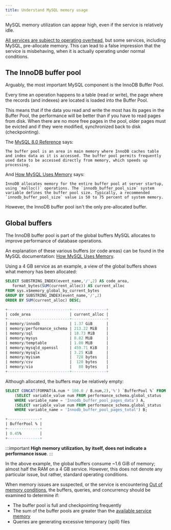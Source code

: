 ```yaml
---
title: Understand MySQL memory usage
---
```


MySQL memory utilization can appear high, even if the service is relatively idle.

[All services are subject to operating overhead](/docs/platform/concepts/service-memory-limits), but some services, including MySQL, pre-allocate memory.
This can lead to a false impression that the service is misbehaving,
when it is actually operating under normal conditions.

## The InnoDB buffer pool

Arguably, the most important MySQL component is the InnoDB Buffer Pool.

Every time an operation happens to a table (read or write), the page
where the records (and indexes) are located is loaded into the Buffer
Pool.

This means that if the data you read and write the most has its pages in
the Buffer Pool, the performance will be better than if you have to read
pages from disk. When there are no more free pages in the pool, older
pages must be evicted and if they were modified, synchronized back to
disk (checkpointing).

The [MySQL 8.0
Reference](https://dev.mysql.com/doc/refman/8.0/en/innodb-buffer-pool.html)
says:

```
The buffer pool is an area in main memory where InnoDB caches table
and index data as it is accessed. The buffer pool permits frequently
used data to be accessed directly from memory, which speeds up
processing.
```

And [How MySQL Uses
Memory](https://dev.mysql.com/doc/refman/8.0/en/memory-use.html) says:

```
InnoDB allocates memory for the entire buffer pool at server startup,
using `malloc()` operations. The `innodb_buffer_pool_size` system
variable defines the buffer pool size. Typically, a recommended
`innodb_buffer_pool_size` value is 50 to 75 percent of system memory.
```

However, the InnoDB buffer pool isn't the only pre-allocated buffer.

## Global buffers

The InnoDB buffer pool is part of the global buffers MySQL allocates to
improve performance of database operations.

An explanation of these various buffers (or code areas) can be found in
the MySQL documentation: [How MySQL Uses
Memory](https://dev.mysql.com/doc/refman/8.0/en/memory-use.html).

Using a 4 GB service as an example, a view of the global buffers shows
what memory has been allocated:

```sql
SELECT SUBSTRING_INDEX(event_name,'/',2) AS code_area,
   format_bytes(SUM(current_alloc)) AS current_alloc
FROM sys.x$memory_global_by_current_bytes
GROUP BY SUBSTRING_INDEX(event_name,'/',2)
ORDER BY SUM(current_alloc) DESC;

+---------------------------+---------------+
| code_area                 | current_alloc |
+---------------------------+---------------+
| memory/innodb             | 1.37 GiB      |
| memory/performance_schema | 213.22 MiB    |
| memory/sql                | 18.73 MiB     |
| memory/mysys              | 8.82 MiB      |
| memory/temptable          | 1.00 MiB      |
| memory/mysqld_openssl     | 459.71 KiB    |
| memory/mysqlx             | 3.25 KiB      |
| memory/myisam             |  728 bytes    |
| memory/csv                |  120 bytes    |
| memory/vio                |   80 bytes    |
+---------------------------+---------------+
```

Although allocated, the buffers may be relatively empty:

```sql
SELECT CONCAT(FORMAT(A.num * 100.0 / B.num,2),'%') `BufferPool %` FROM
    (SELECT variable_value num FROM performance_schema.global_status
    WHERE variable_name = 'Innodb_buffer_pool_pages_data') A,
    (SELECT variable_value num FROM performance_schema.global_status
    WHERE variable_name = 'Innodb_buffer_pool_pages_total') B;

+--------------+
| BufferPool % |
+--------------+
| 0.45%        |
+--------------+
```

:::important
**High memory utilization, by itself, does not indicate a performance
issue**.
:::

In the above example, the global buffers consume \~1.6 GiB of memory;
almost half the RAM on a 4 GB service. However, this does not denote any
particular issue, but rather, standard operating conditions.

When memory issues are suspected, or the service is encountering
[Out of memory conditions](/docs/platform/concepts/out-of-memory-conditions), the buffers, queries, and concurrency should be examined to
determine if:

-   The buffer pool is full and checkpointing frequently
-   The sum of the buffer pools are greater than the
    [available service memory](/docs/platform/concepts/service-memory-limits)
-   Queries are generating excessive temporary (spill) files
